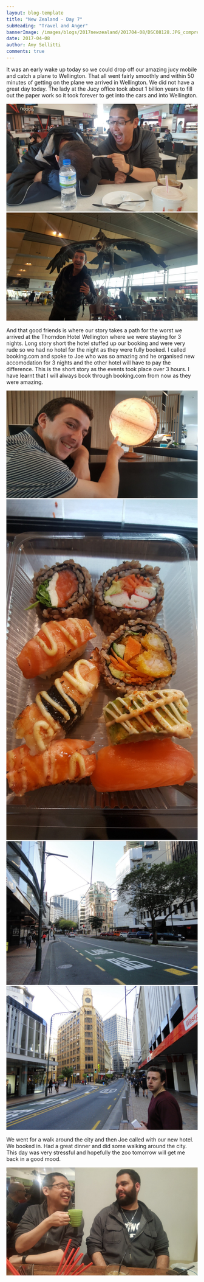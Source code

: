 ```yaml
---
layout: blog-template
title: "New Zealand - Day 7"
subHeading: "Travel and Anger"
bannerImage: /images/blogs/2017newzealand/201704-08/DSC08128.JPG_compressed.JPEG
date: 2017-04-08
author: Amy Sellitti
comments: true
---
```


It was an early wake up today so we could drop off our amazing jucy mobile and catch a plane to Wellington. That all went fairly smoothly and within 50 minutes of getting on the plane we arrived in Wellington. We did not have a great day today. The lady at the Jucy office took about 1 billion years to fill out the paper work so it took forever to get into the cars and into Wellington.

<div class="center-image"><img src="/images/blogs/2017newzealand/201704-08/20170408_092235.jpg_compressed.JPEG" /></div>
<div class="center-image"><img src="/images/blogs/2017newzealand/201704-08/20170408_112221.jpg_compressed.JPEG" /></div>

And that good friends is where our story takes a path for the worst we arrived at the Thorndon Hotel Wellington where we were staying for 3 nights. Long story short the hotel stuffed up our booking and were very rude so we had no hotel for the night as they were fully booked. I called booking.com and spoke to Joe who was so amazing and he organised new accomodation for 3 nights and the other hotel will have to pay the difference. This is the short story as the events took place over 3 hours. I have learnt that I will always book through booking.com from now as they were amazing.

<div class="center-image"><img src="/images/blogs/2017newzealand/201704-08/20170408_134139.jpg_compressed.JPEG" /></div>
<div class="center-image"><img src="/images/blogs/2017newzealand/201704-08/20170408_151514.jpg_compressed.JPEG" /></div>
<div class="center-image"><img src="/images/blogs/2017newzealand/201704-08/DSC08128.JPG_compressed.JPEG" /></div>
<div class="center-image"><img src="/images/blogs/2017newzealand/201704-08/DSC08129.JPG_compressed.JPEG" /></div>

We went for a walk around the city and then Joe called with our new hotel. We booked in. Had a great dinner and did some walking around the city. This day was very stressful and hopefully the zoo tomorrow will get me back in a good mood.

<div class="center-image"><img src="/images/blogs/2017newzealand/201704-08/20170408_193839.jpg_compressed.JPEG" /></div>

